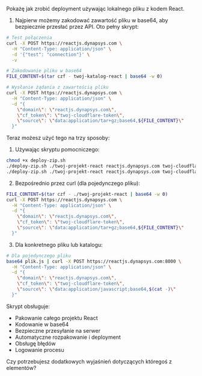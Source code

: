Pokażę jak zrobić deployment używając lokalnego pliku z kodem React.

1. Najpierw możemy zakodować zawartość pliku w base64, aby bezpiecznie przesłać przez API. Oto pełny skrypt:

```bash
# Test połączenia
curl -X POST https://reactjs.dynapsys.com \
  -H "Content-Type: application/json" \
  -d '{"test": "connection"}' \
  -v
```
```bash
# Zakodowanie pliku w base64
FILE_CONTENT=$(tar czf - twoj-katalog-react | base64 -w 0)

# Wysłanie żądania z zawartością pliku
curl -X POST https://reactjs.dynapsys.com \
  -H "Content-Type: application/json" \
  -d "{
    \"domain\": \"reactjs.dynapsys.com\",
    \"cf_token\": \"twoj-cloudflare-token\",
    \"source\": \"data:application/tar+gz;base64,${FILE_CONTENT}\"
  }"
```



Teraz możesz użyć tego na trzy sposoby:

1. Używając skryptu pomocniczego:
```bash
chmod +x deploy-zip.sh
./deploy-zip.sh ./twoj-projekt-react reactjs.dynapsys.com twoj-cloudflare-token
./deploy-zip.sh ./twoj-projekt-react reactjs.dynapsys.com twoj-cloudflare-token
```

2. Bezpośrednio przez curl (dla pojedynczego pliku):
```bash
FILE_CONTENT=$(tar czf - ./twoj-projekt-react | base64 -w 0)
curl -X POST https://reactjs.dynapsys.com \
  -H "Content-Type: application/json" \
  -d "{
    \"domain\": \"reactjs.dynapsys.com\",
    \"cf_token\": \"twoj-cloudflare-token\",
    \"source\": \"data:application/tar+gz;base64,${FILE_CONTENT}\"
  }"
```

3. Dla konkretnego pliku lub katalogu:
```bash
# Dla pojedynczego pliku
base64 plik.js | curl -X POST https://reactjs.dynapsys.com:8000 \
  -H "Content-Type: application/json" \
  -d "{
    \"domain\": \"reactjs.dynapsys.com\",
    \"cf_token\": \"twoj-cloudflare-token\",
    \"source\": \"data:application/javascript;base64,$(cat -)\"
  }"
```

Skrypt obsługuje:
- Pakowanie całego projektu React
- Kodowanie w base64
- Bezpieczne przesyłanie na serwer
- Automatyczne rozpakowanie i deployment
- Obsługę błędów
- Logowanie procesu

Czy potrzebujesz dodatkowych wyjaśnień dotyczących któregoś z elementów?
